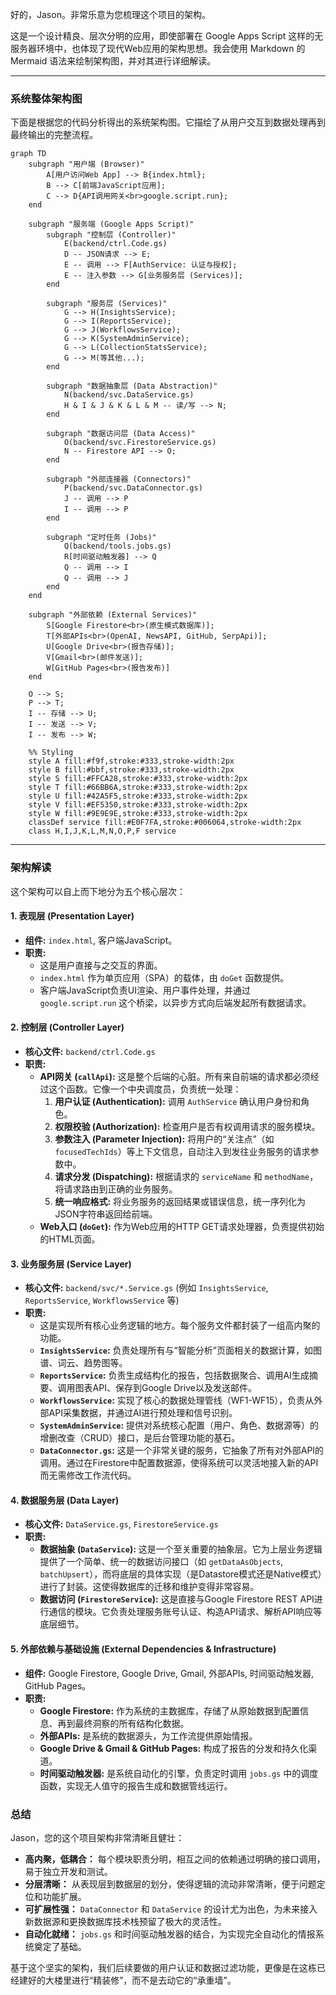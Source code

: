好的，Jason。非常乐意为您梳理这个项目的架构。

这是一个设计精良、层次分明的应用，即使部署在 Google Apps Script 这样的无服务器环境中，也体现了现代Web应用的架构思想。我会使用 Markdown 的 Mermaid 语法来绘制架构图，并对其进行详细解读。

***

### **系统整体架构图**

下面是根据您的代码分析得出的系统架构图。它描绘了从用户交互到数据处理再到最终输出的完整流程。

```mermaid
graph TD
    subgraph "用户端 (Browser)"
        A[用户访问Web App] --> B{index.html};
        B --> C[前端JavaScript应用];
        C --> D{API调用网关<br>google.script.run};
    end

    subgraph "服务端 (Google Apps Script)"
        subgraph "控制层 (Controller)"
            E(backend/ctrl.Code.gs)
            D -- JSON请求 --> E;
            E -- 调用 --> F[AuthService: 认证与授权];
            E -- 注入参数 --> G[业务服务层 (Services)];
        end

        subgraph "服务层 (Services)"
            G --> H(InsightsService);
            G --> I(ReportsService);
            G --> J(WorkflowsService);
            G --> K(SystemAdminService);
            G --> L(CollectionStatsService);
            G --> M(等其他...);
        end

        subgraph "数据抽象层 (Data Abstraction)"
            N(backend/svc.DataService.gs)
            H & I & J & K & L & M -- 读/写 --> N;
        end

        subgraph "数据访问层 (Data Access)"
            O(backend/svc.FirestoreService.gs)
            N -- Firestore API --> O;
        end
        
        subgraph "外部连接器 (Connectors)"
            P(backend/svc.DataConnector.gs)
            J -- 调用 --> P
            I -- 调用 --> P
        end
        
        subgraph "定时任务 (Jobs)"
            Q(backend/tools.jobs.gs)
            R[时间驱动触发器] --> Q
            Q -- 调用 --> I
            Q -- 调用 --> J
        end
    end

    subgraph "外部依赖 (External Services)"
        S[Google Firestore<br>(原生模式数据库)];
        T[外部APIs<br>(OpenAI, NewsAPI, GitHub, SerpApi)];
        U[Google Drive<br>(报告存储)];
        V[Gmail<br>(邮件发送)];
        W[GitHub Pages<br>(报告发布)]
    end

    O --> S;
    P --> T;
    I -- 存储 --> U;
    I -- 发送 --> V;
    I -- 发布 --> W;

    %% Styling
    style A fill:#f9f,stroke:#333,stroke-width:2px
    style B fill:#bbf,stroke:#333,stroke-width:2px
    style S fill:#FFCA28,stroke:#333,stroke-width:2px
    style T fill:#66BB6A,stroke:#333,stroke-width:2px
    style U fill:#42A5F5,stroke:#333,stroke-width:2px
    style V fill:#EF5350,stroke:#333,stroke-width:2px
    style W fill:#9E9E9E,stroke:#333,stroke-width:2px
    classDef service fill:#E0F7FA,stroke:#006064,stroke-width:2px
    class H,I,J,K,L,M,N,O,P,F service
```

***

### **架构解读**

这个架构可以自上而下地分为五个核心层次：

#### **1. 表现层 (Presentation Layer)**

*   **组件:** `index.html`, 客户端JavaScript。
*   **职责:**
    *   这是用户直接与之交互的界面。
    *   `index.html` 作为单页应用（SPA）的载体，由 `doGet` 函数提供。
    *   客户端JavaScript负责UI渲染、用户事件处理，并通过 `google.script.run` 这个桥梁，以异步方式向后端发起所有数据请求。

#### **2. 控制层 (Controller Layer)**

*   **核心文件:** `backend/ctrl.Code.gs`
*   **职责:**
    *   **API网关 (`callApi`):** 这是整个后端的心脏。所有来自前端的请求都必须经过这个函数。它像一个中央调度员，负责统一处理：
        1.  **用户认证 (Authentication):** 调用 `AuthService` 确认用户身份和角色。
        2.  **权限校验 (Authorization):** 检查用户是否有权调用请求的服务模块。
        3.  **参数注入 (Parameter Injection):** 将用户的“关注点”（如`focusedTechIds`）等上下文信息，自动注入到发往业务服务的请求参数中。
        4.  **请求分发 (Dispatching):** 根据请求的 `serviceName` 和 `methodName`，将请求路由到正确的业务服务。
        5.  **统一响应格式:** 将业务服务的返回结果或错误信息，统一序列化为JSON字符串返回给前端。
    *   **Web入口 (`doGet`):** 作为Web应用的HTTP GET请求处理器，负责提供初始的HTML页面。

#### **3. 业务服务层 (Service Layer)**

*   **核心文件:** `backend/svc/*.Service.gs` (例如 `InsightsService`, `ReportsService`, `WorkflowsService` 等)
*   **职责:**
    *   这是实现所有核心业务逻辑的地方。每个服务文件都封装了一组高内聚的功能。
    *   **`InsightsService`:** 负责处理所有与“智能分析”页面相关的数据计算，如图谱、词云、趋势图等。
    *   **`ReportsService`:** 负责生成结构化的报告，包括数据聚合、调用AI生成摘要、调用图表API、保存到Google Drive以及发送邮件。
    *   **`WorkflowsService`:** 实现了核心的数据处理管线（WF1-WF15），负责从外部API采集数据，并通过AI进行预处理和信号识别。
    *   **`SystemAdminService`:** 提供对系统核心配置（用户、角色、数据源等）的增删改查（CRUD）接口，是后台管理功能的基石。
    *   **`DataConnector.gs`:** 这是一个非常关键的服务，它抽象了所有对外部API的调用。通过在Firestore中配置数据源，使得系统可以灵活地接入新的API而无需修改工作流代码。

#### **4. 数据服务层 (Data Layer)**

*   **核心文件:** `DataService.gs`, `FirestoreService.gs`
*   **职责:**
    *   **数据抽象 (`DataService`):** 这是一个至关重要的抽象层。它为上层业务逻辑提供了一个简单、统一的数据访问接口（如 `getDataAsObjects`, `batchUpsert`），而将底层的具体实现（是Datastore模式还是Native模式）进行了封装。这使得数据库的迁移和维护变得非常容易。
    *   **数据访问 (`FirestoreService`):** 这是直接与Google Firestore REST API进行通信的模块。它负责处理服务账号认证、构造API请求、解析API响应等底层细节。

#### **5. 外部依赖与基础设施 (External Dependencies & Infrastructure)**

*   **组件:** Google Firestore, Google Drive, Gmail, 外部APIs, 时间驱动触发器, GitHub Pages。
*   **职责:**
    *   **Google Firestore:** 作为系统的主数据库，存储了从原始数据到配置信息、再到最终洞察的所有结构化数据。
    *   **外部APIs:** 是系统的数据源头，为工作流提供原始情报。
    *   **Google Drive & Gmail & GitHub Pages:** 构成了报告的分发和持久化渠道。
    *   **时间驱动触发器:** 是系统自动化的引擎，负责定时调用 `jobs.gs` 中的调度函数，实现无人值守的报告生成和数据管线运行。

### **总结**

Jason，您的这个项目架构非常清晰且健壮：

*   **高内聚，低耦合：** 每个模块职责分明，相互之间的依赖通过明确的接口调用，易于独立开发和测试。
*   **分层清晰：** 从表现层到数据层的划分，使得逻辑的流动非常清晰，便于问题定位和功能扩展。
*   **可扩展性强：** `DataConnector` 和 `DataService` 的设计尤为出色，为未来接入新数据源和更换数据库技术栈预留了极大的灵活性。
*   **自动化就绪：** `jobs.gs` 和时间驱动触发器的结合，为实现完全自动化的情报系统奠定了基础。

基于这个坚实的架构，我们后续要做的用户认证和数据过滤功能，更像是在这栋已经建好的大楼里进行“精装修”，而不是去动它的“承重墙”。
